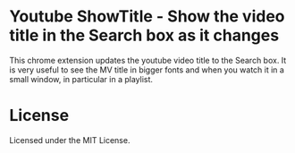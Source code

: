 

# Youtube ShowTitle - Show the video title in the Search box as it changes
This chrome extension updates the youtube video title to the Search box.
It is very useful to see the MV title in bigger fonts and when you watch it in 
a small window, in particular in a playlist.

# License
Licensed under the MIT License.